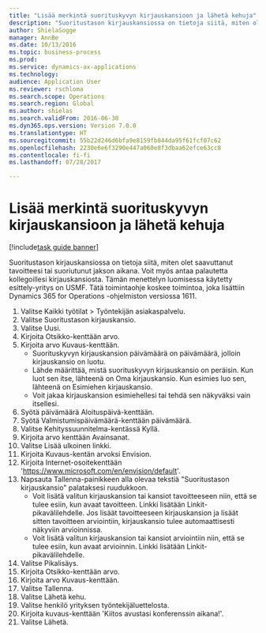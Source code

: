 ```yaml
--- 
title: "Lisää merkintä suorituskyvyn kirjauskansioon ja lähetä kehuja"
description: "Suoritustason kirjauskansiossa on tietoja siitä, miten olet saavuttanut tavoitteesi tai suoriutunut jakson aikana."
author: ShielaSogge
manager: AnnBe
ms.date: 10/13/2016
ms.topic: business-process
ms.prod: 
ms.service: dynamics-ax-applications
ms.technology: 
audience: Application User
ms.reviewer: rschloma
ms.search.scope: Operations
ms.search.region: Global
ms.author: shielas
ms.search.validFrom: 2016-06-30
ms.dyn365.ops.version: Version 7.0.0
ms.translationtype: HT
ms.sourcegitcommit: 55b22d246d6bfa9e8159fb844da95f61fcf07c62
ms.openlocfilehash: 2230e6e6f3290e447a060e8f3dbaa62efce63cc8
ms.contentlocale: fi-fi
ms.lasthandoff: 07/28/2017

---
```

# <a name="add-to-your-performance-journal-and-send-praise-to-someone"></a>Lisää merkintä suorituskyvyn kirjauskansioon ja lähetä kehuja

[!include[task guide banner](../../includes/task-guide-banner.md)]

Suoritustason kirjauskansiossa on tietoja siitä, miten olet saavuttanut tavoitteesi tai suoriutunut jakson aikana. Voit myös antaa palautetta kollegoillesi kirjauskansiosta. Tämän menettelyn luomisessa käytetty esittely-yritys on USMF. Tätä toimintaohje koskee toimintoa, joka lisättiin Dynamics 365 for Operations -ohjelmiston versiossa 1611.

1. Valitse Kaikki työtilat > Työntekijän asiakaspalvelu.
2. Valitse Suoritustason kirjauskansio.
3. Valitse Uusi.
4. Kirjoita Otsikko-kenttään arvo.
5. Kirjoita arvo Kuvaus-kenttään.
    * Suorituskyvyn kirjauskansion päivämäärä on päivämäärä, jolloin kirjauskansio on luotu.  
    * Lähde määrittää, mistä suorituskyvyn kirjauskansio on peräisin. Kun luot sen itse, lähteenä on Oma kirjauskansio. Kun esimies luo sen, lähteenä on Esimiehen kirjauskansio.  
    * Voit jakaa kirjauskansion esimiehellesi tai tehdä sen näkyväksi vain itsellesi.  
6. Syötä päivämäärä Aloituspäivä-kenttään.
7. Syötä Valmistumispäivämäärä-kenttään päivämäärä.
8. Valitse Kehityssuunnitelma-kentässä Kyllä.
9. Kirjoita arvo kenttään Avainsanat.
10. Valitse Lisää ulkoinen linkki.
11. Kirjoita Kuvaus-kentän arvoksi Envision.
12. Kirjoita Internet-osoitekenttään 'https://www.microsoft.com/en/envision/default'.
13. Napsauta Tallenna-painikkeen alla olevaa tekstiä "Suoritustason kirjauskansio" palataksesi ruudukkoon.
    * Voit lisätä valitun kirjauskansion tai kansiot tavoitteeseen niin, että se tulee esiin, kun avaat tavoitteen. Linkki lisätään Linkit-pikavälilehdelle.    Jos lisäät tavoitteeseen kirjauskansion ja lisäät sitten tavoitteen arviointiin, kirjauskansio tulee automaattisesti näkyviin arvioinnissa.  
    * Voit lisätä valitun kirjauskansion tai kansiot arviointiin niin, että se tulee esiin, kun avaat arvioinnin.    Linkki lisätään Linkit-pikavälilehdelle.  
14. Valitse Pikalisäys.
15. Kirjoita Otsikko-kenttään arvo.
16. Kirjoita arvo Kuvaus-kenttään.
17. Valitse Tallenna.
18. Valitse Lähetä kehu.
19. Valitse henkilö yrityksen työntekijäluettelosta.
20. Kirjoita kuvaus-kenttään 'Kiitos avustasi konferenssin aikana!'.
21. Valitse Lähetä.


